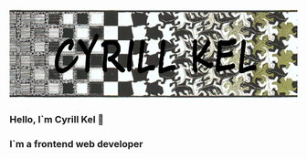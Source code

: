 ![Header](https://github.com/Cyrillkel/Cyrillkel/blob/main/assets/Metamorphosis.png)

### Hello, I`m Cyrill Kel 👋

### I`m a frontend web developer


